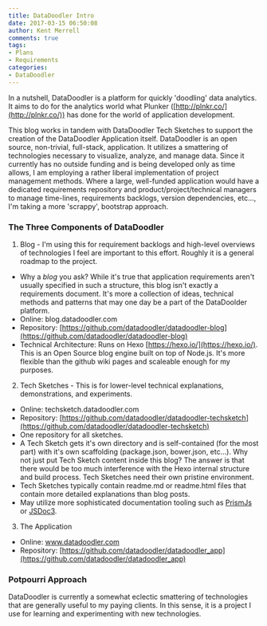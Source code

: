 ```yaml
---
title: DataDoodler Intro
date: 2017-03-15 06:50:08
author: Kent Merrell
comments: true
tags: 
- Plans
- Requirements
categories: 
- DataDoodler
---
```


In a nutshell, DataDoodler is a platform for quickly 'doodling' data analytics. It aims to do for the analytics world what Plunker ([http://plnkr.co/](http://plnkr.co/)) has done for the world of application development. 

<!-- More -->

This blog works in tandem with DataDoodler Tech Sketches to support the creation of the DataDoodler Application itself. DataDoodler is an open source, non-trivial, full-stack, application. It utilizes a smattering of technologies necessary to visualize, analyze, and manage data. Since it currently has no outside funding and is being developed only as time allows, I am employing a rather liberal implementation of project management methods. Where a large, well-funded application would have a dedicated requirements repository and product/project/technical managers to manage time-lines, requirements backlogs, version dependencies, etc..., I'm taking a more 'scrappy', bootstrap approach.
 


### The Three Components of DataDoodler
1. Blog - I'm using this for requirement backlogs and high-level overviews of technologies I feel are important to this effort. Roughly it is a general roadmap to the project.
 * Why a <em>blog</em> you ask? While it's true that application requirements aren't usually specified in such a structure, this blog isn't exactly a requirements document. It's more a collection of ideas, technical methods and patterns that may one day be a part of the DataDoolder platform.
 * Online: blog.datadoodler.com
 * Repository: [https://github.com/datadoodler/datadoodler-blog](https://github.com/datadoodler/datadoodler-blog)
 * Technical Architecture: Runs on Hexo [https://hexo.io/](https://hexo.io/). This is an Open Source blog engine built on top of Node.js. It's more flexible than the github wiki pages and scaleable enough for my purposes.
2. Tech Sketches - This is for lower-level technical explanations, demonstrations, and experiments.
 * Online: techsketch.datadoodler.com
 * Repository: [https://github.com/datadoodler/datadoodler-techsketch](https://github.com/datadoodler/datadoodler-techsketch)
 * One repository for all sketches. 
 * A Tech Sketch gets it's own directory and is self-contained (for the most part) with it's own scaffolding (package.json, bower.json, etc...). Why not just put Tech Sketch content inside this blog? The answer is that there would be too much interference with the Hexo internal structure and build process. Tech Sketches need their own pristine environment.
 * Tech Sketches typically contain readme.md or readme.html files that contain more detailed explanations than blog posts.
 * May utilize more sophisticated documentation tooling such as [PrismJs](http://prismjs.com/) or [JSDoc3](https://github.com/jsdoc3/jsdoc).
3. The Application
 * Online: www.datadoodler.com
 * Repository: [https://github.com/datadoodler/datadoodler_app](https://github.com/datadoodler/datadoodler_app)
 


### Potpourri Approach
DataDoodler is currently a somewhat eclectic smattering of technologies that are generally useful to my paying clients. In this sense, it is a project I use for learning and experimenting with new technologies.